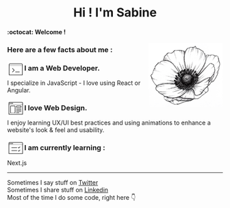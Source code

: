 
<h1 align="center">Hi ! I'm Sabine</h1>

#### :octocat: Welcome !

<img align="right" src="https://github.com/Sabinerobart/Sabinerobart/blob/master/beautiful-anemone.png" alt="Decorative flower" height=150px/>

### Here are a few facts about me :

<img align="left" src="https://github.com/Sabinerobart/Sabinerobart/blob/master/terminal.png" alt="Decorative flower" height=40px/>

### I am a Web Developer. 

I specialize in JavaScript - I love using React or Angular.

<img align="left" src="https://github.com/Sabinerobart/Sabinerobart/blob/master/web-design.png" alt="Decorative flower" height=40px/>

### I love Web Design.
I enjoy learning UX/UI best practices and using animations to enhance a website's look & feel and usability.

<img align="left" src="https://github.com/Sabinerobart/Sabinerobart/blob/master/tester.png" alt="Decorative flower" height=40px/>

### I am currently learning :
Next.js
___

Sometimes I say stuff on [Twitter](https://twitter.com/Sabinerobart)<br/>
Sometimes I share stuff on [Linkedin](https://www.linkedin.com/in/sabinerobart/)<br/>
Most of the time I do some code, right here :point_down:



<!--
**Sabinerobart/Sabinerobart** is a ✨ _special_ ✨ repository because its `README.md` (this file) appears on your GitHub profile.
-->
